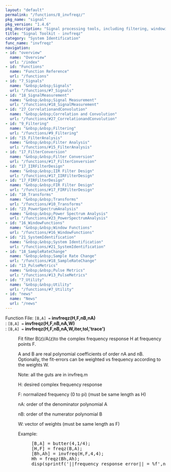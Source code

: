 ```yaml
---
layout: "default"
permalink: "/functions/8_invfreqz/"
pkg_name: "signal"
pkg_version: "1.4.6"
pkg_description: "Signal processing tools, including filtering, windowing and display functions."
title: "Signal Toolkit - invfreqz"
category: "System Identification"
func_name: "invfreqz"
navigation:
- id: "overview"
  name: "Overview"
  url: "/index"
- id: "Functions"
  name: "Function Reference"
  url: "/functions"
- id: "7_Signals"
  name: "&nbsp;&nbsp;Signals"
  url: "/functions/#7_Signals"
- id: "18_SignalMeasurement"
  name: "&nbsp;&nbsp;Signal Measurement"
  url: "/functions/#18_SignalMeasurement"
- id: "27_CorrelationandConvolution"
  name: "&nbsp;&nbsp;Correlation and Convolution"
  url: "/functions/#27_CorrelationandConvolution"
- id: "9_Filtering"
  name: "&nbsp;&nbsp;Filtering"
  url: "/functions/#9_Filtering"
- id: "15_FilterAnalysis"
  name: "&nbsp;&nbsp;Filter Analysis"
  url: "/functions/#15_FilterAnalysis"
- id: "17_FilterConversion"
  name: "&nbsp;&nbsp;Filter Conversion"
  url: "/functions/#17_FilterConversion"
- id: "17_IIRFilterDesign"
  name: "&nbsp;&nbsp;IIR Filter Design"
  url: "/functions/#17_IIRFilterDesign"
- id: "17_FIRFilterDesign"
  name: "&nbsp;&nbsp;FIR Filter Design"
  url: "/functions/#17_FIRFilterDesign"
- id: "10_Transforms"
  name: "&nbsp;&nbsp;Transforms"
  url: "/functions/#10_Transforms"
- id: "23_PowerSpectrumAnalysis"
  name: "&nbsp;&nbsp;Power Spectrum Analysis"
  url: "/functions/#23_PowerSpectrumAnalysis"
- id: "16_WindowFunctions"
  name: "&nbsp;&nbsp;Window Functions"
  url: "/functions/#16_WindowFunctions"
- id: "21_SystemIdentification"
  name: "&nbsp;&nbsp;System Identification"
  url: "/functions/#21_SystemIdentification"
- id: "18_SampleRateChange"
  name: "&nbsp;&nbsp;Sample Rate Change"
  url: "/functions/#18_SampleRateChange"
- id: "13_PulseMetrics"
  name: "&nbsp;&nbsp;Pulse Metrics"
  url: "/functions/#13_PulseMetrics"
- id: "7_Utility"
  name: "&nbsp;&nbsp;Utility"
  url: "/functions/#7_Utility"
- id: "news"
  name: "News"
  url: "/news"
---
```

<dl class="first-deftypefn">
<dt class="deftypefn" id="index-invfreqz_0028H_002cF_002cnB_002cnA_0029"><span class="category-def">Function File: </span><span><code class="def-type">[B,A] =</code> <strong class="def-name">invfreqz(H,F,nB,nA)</strong><a class="copiable-link" href="#index-invfreqz_0028H_002cF_002cnB_002cnA_0029"></a></span></dt>
<dt class="deftypefnx def-cmd-deftypefn" id="index-invfreqz_0028H_002cF_002cnB_002cnA_002cW_0029"><span class="category-def">: </span><span><code class="def-type">[B,A] =</code> <strong class="def-name">invfreqz(H,F,nB,nA,W)</strong><a class="copiable-link" href="#index-invfreqz_0028H_002cF_002cnB_002cnA_002cW_0029"></a></span></dt>
<dt class="deftypefnx def-cmd-deftypefn" id="index-invfreqz_0028H_002cF_002cnB_002cnA_002cW_002citer_002ctol_002c_0027trace_0027_0029"><span class="category-def">: </span><span><code class="def-type">[B,A] =</code> <strong class="def-name">invfreqz(H,F,nB,nA,W,iter,tol,'trace')</strong><a class="copiable-link" href="#index-invfreqz_0028H_002cF_002cnB_002cnA_002cW_002citer_002ctol_002c_0027trace_0027_0029"></a></span></dt>
<dd><p>Fit filter B(z)/A(z)to the complex frequency response H at frequency
 points F.
</p>
<p>A and B are real polynomial coefficients of order nA and nB.
 Optionally, the fit-errors can be weighted vs frequency according to
 the weights W.
</p>
<p>Note: all the guts are in invfreq.m
</p>
<p>H: desired complex frequency response
</p>
<p>F: normalized frequency (0 to pi) (must be same length as H)
</p>
<p>nA: order of the denominator polynomial A
</p>
<p>nB: order of the numerator polynomial B
</p>
<p>W: vector of weights (must be same length as F)
</p>
<p>Example:
 </p><div class="example">
<pre class="example-preformatted">     [B,A] = butter(4,1/4);
     [H,F] = freqz(B,A);
     [Bh,Ah] = invfreq(H,F,4,4);
     Hh = freqz(Bh,Ah);
     disp(sprintf('||frequency response error|| = %f',norm(H-Hh)));
 </pre></div>
</dd></dl>